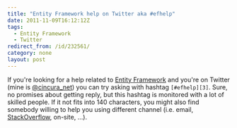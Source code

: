```yaml
---
title: "Entity Framework help on Twitter aka #efhelp"
date: 2011-11-09T16:12:12Z
tags:
  - Entity Framework
  - Twitter
redirect_from: /id/232561/
category: none
layout: post
---
```

If you're looking for a help related to [Entity Framework][1] and you're on Twitter (mine is [@cincura_net][2]) you can try asking with hashtag `[#efhelp][3]`. Sure, no promises about getting reply, but this hashtag is monitored with a lot of skilled people. If it not fits into 140 characters, you might also find somebody willing to help you using different channel (i.e. email, [StackOverflow][4], on-site, ...).

[1]: http://msdn.microsoft.com/en-us/library/bb399572.aspx
[2]: http://twitter.com/cincura_net
[3]: https://twitter.com/#!/search/%23efhelp
[4]: http://stackoverflow.com/questions/tagged/entity-framework
